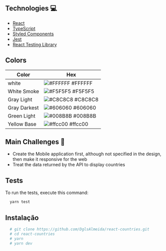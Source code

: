 ## Technologies :computer:

 - [React](https://pt-br.reactjs.org/)
 - [TypeScript](https://www.typescriptlang.org/)
 - [Styled Components](https://styled-components.com/)
 - [Jest](https://jestjs.io/pt-BR/)
 - [React Testing Library](https://testing-library.com/docs/react-testing-library/intro/)

## Colors

| Color             | Hex                                                                |
| ----------------- | ------------------------------------------------------------------ |
| white | ![#FFFFFF](https://via.placeholder.com/10/0a192f?text=+) #FFFFFF |
| White Smoke | ![#F5F5F5](https://via.placeholder.com/10/f8f8f8?text=+) #F5F5F5 |
| Gray Light | ![#C8C8C8](https://via.placeholder.com/10/00b48a?text=+) #C8C8C8 |
| Gray Darkest | ![#606060](https://via.placeholder.com/10/00b48a?text=+) #606060 |
| Green Light | ![#008B8B](https://via.placeholder.com/10/00b48a?text=+) #008B8B |
| Yellow Base | ![#ffcc00](https://via.placeholder.com/10/00b48a?text=+) #ffcc00 |

## Main Challenges :grimacing:

- Create the Mobile application first, although not specified in the design, then make it responsive for the web
- Treat the data returned by the API to display countries

## Tests

To run the tests, execute this command:

```bash
  yarn test
```

## Instalação

```bash
  # git clone https://github.com/DglsAlmeida/react-countries.git
  # cd react-countries
  # yarn
  # yarn dev
```


